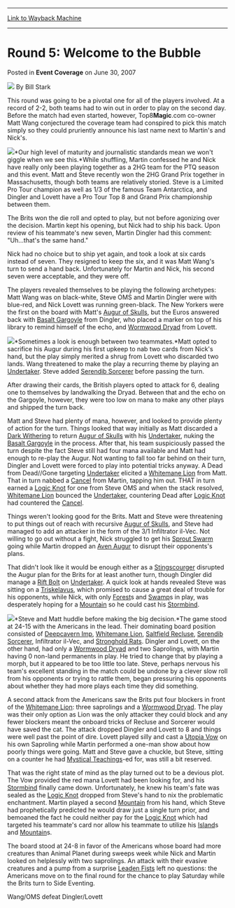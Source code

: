 
---
[Link to Wayback Machine](https://web.archive.org/web/20170821225301/http://magic.wizards.com/en/articles/archive/event-coverage/round-5-welcome-bubble-2007-06-30)

[_metadata_:author]:- "Bill Stark"
[_metadata_:description]:- "This round was going to be a pivotal one for all of the players involved. At a record of 2-2, both teams had to win out in order to play on the second day. Before the match had even started, however, Top8Magic.com co-owner Matt Wang conjectured the coverage team had conspired to pick this match simply so they could pruriently announce his last name next to Martin's and Nick's."
[_metadata_:generator]:- "Drupal 7 (http://drupal.org)"
[_metadata_:node]:- "539706"
[_metadata_:publish_date]:- "2007-06-30"
[_metadata_:source]:- "div-main-content"
[_metadata_:title]:- "Round 5: Welcome to the Bubble"
[_metadata_:wayback_capture_timestamp]:- "2017-08-21 22:53:01"
[_metadata_:wayback_raw_url]:- "https://web.archive.org/web/20170821225301id_/http://magic.wizards.com/en/articles/archive/event-coverage/round-5-welcome-bubble-2007-06-30"
[_metadata_:wayback_url]:- "http://magic.wizards.com/en/articles/archive/event-coverage/round-5-welcome-bubble-2007-06-30"
---


Round 5: Welcome to the Bubble
==============================



 Posted in **Event Coverage**
 on June 30, 2007 






![](https://media.magic.wizards.com/styles/auth_small/public/images/person/authorpic_BillStark.jpg)
By Bill Stark











This round was going to be a pivotal one for all of the players involved. At a record of 2-2, both teams had to win out in order to play on the second day. Before the match had even started, however, Top8**Magic**.com co-owner Matt Wang conjectured the coverage team had conspired to pick this match simply so they could pruriently announce his last name next to Martin's and Nick's.


![](https://media.magic.wizards.com/image_legacy_migration/sideboard/images/ptsdg07/fm5_names.jpg)*Our high level of maturity and journalistic standards mean we won't giggle when we see this.*While shuffling, Martin confessed he and Nick have really only been playing together as a 2HG team for the PTQ season and this event. Matt and Steve recently won the 2HG Grand Prix together in Massachusetts, though both teams are relatively storied. Steve is a Limited Pro Tour champion as well as 1/3 of the famous Team Antarctica, and Dingler and Lovett have a Pro Tour Top 8 and Grand Prix championship between them.


The Brits won the die roll and opted to play, but not before agonizing over the decision. Martin kept his opening, but Nick had to ship his back. Upon review of his teammate's new seven, Martin Dingler had this comment: "Uh…that's the same hand."


Nick had no choice but to ship yet again, and took a look at six cards instead of seven. They resigned to keep the six, and it was Matt Wang's turn to send a hand back. Unfortunately for Martin and Nick, his second seven were acceptable, and they were off.


The players revealed themselves to be playing the following archetypes: Matt Wang was on black-white, Steve OMS and Martin Dingler were with blue-red, and Nick Lovett was running green-black. The New Yorkers were the first on the board with Matt's [Augur of Skulls](http://gatherer.wizards.com/Pages/Card/Details.aspx?name=Augur+of+Skulls), but the Euros answered back with [Basalt Gargoyle](http://gatherer.wizards.com/Pages/Card/Details.aspx?name=Basalt+Gargoyle) from Dingler, who placed a marker on top of his library to remind himself of the echo, and [Wormwood Dryad](http://gatherer.wizards.com/Pages/Card/Details.aspx?name=Wormwood+Dryad) from Lovett.


![](https://media.magic.wizards.com/image_legacy_migration/sideboard/images/ptsdg07/fm5_dinglerlovett.jpg)*Sometimes a look is enough between two teammates.*Matt opted to sacrifice his Augur during his first upkeep to nab two cards from Nick's hand, but the play simply merited a shrug from Lovett who discarded two lands. Wang threatened to make the play a recurring theme by playing an [Undertaker](http://gatherer.wizards.com/Pages/Card/Details.aspx?name=Undertaker). Steve added [Serendib Sorcerer](http://gatherer.wizards.com/Pages/Card/Details.aspx?name=Serendib+Sorcerer) before passing the turn.


After drawing their cards, the British players opted to attack for 6, dealing one to themselves by landwalking the Dryad. Between that and the echo on the Gargoyle, however, they were too low on mana to make any other plays and shipped the turn back.


Matt and Steve had plenty of mana, however, and looked to provide plenty of action for the turn. Things looked that way initially as Matt discarded a [Dark Withering](http://gatherer.wizards.com/Pages/Card/Details.aspx?name=Dark+Withering) to return [Augur of Skulls](http://gatherer.wizards.com/Pages/Card/Details.aspx?name=Augur+of+Skulls) with his [Undertaker](http://gatherer.wizards.com/Pages/Card/Details.aspx?name=Undertaker), nuking the [Basalt Gargoyle](http://gatherer.wizards.com/Pages/Card/Details.aspx?name=Basalt+Gargoyle) in the process. After that, his team suspiciously passed the turn despite the fact Steve still had four mana available and Matt had enough to re-play the Augur. Not wanting to fall too far behind on their turn, Dingler and Lovett were forced to play into potential tricks anyway. A Dead from Dead//Gone targeting [Undertaker](http://gatherer.wizards.com/Pages/Card/Details.aspx?name=Undertaker) elicited a [Whitemane Lion](http://gatherer.wizards.com/Pages/Card/Details.aspx?name=Whitemane+Lion) from Matt. That in turn nabbed a [Cancel](http://gatherer.wizards.com/Pages/Card/Details.aspx?name=Cancel) from Martin, tapping him out. THAT in turn earned a [Logic Knot](http://gatherer.wizards.com/Pages/Card/Details.aspx?name=Logic+Knot) for one from Steve OMS and when the stack resolved, [Whitemane Lion](http://gatherer.wizards.com/Pages/Card/Details.aspx?name=Whitemane+Lion) bounced the [Undertaker](http://gatherer.wizards.com/Pages/Card/Details.aspx?name=Undertaker), countering Dead after [Logic Knot](http://gatherer.wizards.com/Pages/Card/Details.aspx?name=Logic+Knot) had countered the [Cancel](http://gatherer.wizards.com/Pages/Card/Details.aspx?name=Cancel).


Things weren't looking good for the Brits. Matt and Steve were threatening to put things out of reach with recursive [Augur of Skulls](http://gatherer.wizards.com/Pages/Card/Details.aspx?name=Augur+of+Skulls), and Steve had managed to add an attacker in the form of the 3/1 Infiltrator il-Vec. Not willing to go out without a fight, Nick struggled to get his [Sprout Swarm](http://gatherer.wizards.com/Pages/Card/Details.aspx?name=Sprout+Swarm) going while Martin dropped an [Aven Augur](http://gatherer.wizards.com/Pages/Card/Details.aspx?name=Aven+Augur) to disrupt their opponents's plans.


That didn't look like it would be enough either as a [Stingscourger](http://gatherer.wizards.com/Pages/Card/Details.aspx?name=Stingscourger) disrupted the Augur plan for the Brits for at least another turn, though Dingler did manage a [Rift Bolt](http://gatherer.wizards.com/Pages/Card/Details.aspx?name=Rift+Bolt) on [Undertaker](http://gatherer.wizards.com/Pages/Card/Details.aspx?name=Undertaker). A quick look at hands revealed Steve was sitting on a [Triskelavus](http://gatherer.wizards.com/Pages/Card/Details.aspx?name=Triskelavus), which promised to cause a great deal of trouble for his opponents, while Nick, with only [Forest](http://gatherer.wizards.com/Pages/Card/Details.aspx?name=Forest)s and [Swamp](http://gatherer.wizards.com/Pages/Card/Details.aspx?name=Swamp)s in play, was desperately hoping for a [Mountain](http://gatherer.wizards.com/Pages/Card/Details.aspx?name=Mountain) so he could cast his [Stormbind](http://gatherer.wizards.com/Pages/Card/Details.aspx?name=Stormbind).


![](https://media.magic.wizards.com/image_legacy_migration/sideboard/images/ptsdg07/fm5_omswan.jpg)*Steve and Matt huddle before making the big decision.*The game stood at 24-15 with the Americans in the lead. Their dominating board position consisted of [Deepcavern Imp](http://gatherer.wizards.com/Pages/Card/Details.aspx?name=Deepcavern+Imp), [Whitemane Lion](http://gatherer.wizards.com/Pages/Card/Details.aspx?name=Whitemane+Lion), [Saltfield Recluse](http://gatherer.wizards.com/Pages/Card/Details.aspx?name=Saltfield+Recluse), [Serendib Sorcerer](http://gatherer.wizards.com/Pages/Card/Details.aspx?name=Serendib+Sorcerer), Infiltrator il-Vec, and [Stronghold Rats](http://gatherer.wizards.com/Pages/Card/Details.aspx?name=Stronghold+Rats). Dingler and Lovett, on the other hand, had only a [Wormwood Dryad](http://gatherer.wizards.com/Pages/Card/Details.aspx?name=Wormwood+Dryad) and two Saprolings, with Martin having 0 non-land permanents in play. He tried to change that by playing a morph, but it appeared to be too little too late. Steve, perhaps nervous his team's excellent standing in the match could be undone by a clever slow roll from his opponents or trying to rattle them, began pressuring his opponents about whether they had more plays each time they did something.


A second attack from the Americans saw the Brits put four blockers in front of the [Whitemane Lion](http://gatherer.wizards.com/Pages/Card/Details.aspx?name=Whitemane+Lion): three saprolings and a [Wormwood Dryad](http://gatherer.wizards.com/Pages/Card/Details.aspx?name=Wormwood+Dryad). The play was their only option as Lion was the only attacker they could block and any fewer blockers meant the onboard tricks of Recluse and Sorcerer would have saved the cat. The attack dropped Dingler and Lovett to 8 and things were well past the point of dire. Lovett played silly and cast a [Utopia Vow](http://gatherer.wizards.com/Pages/Card/Details.aspx?name=Utopia+Vow) on his own Saproling while Martin performed a one-man show about how poorly things were going. Matt and Steve gave a chuckle, but Steve, sitting on a counter he had [Mystical Teachings](http://gatherer.wizards.com/Pages/Card/Details.aspx?name=Mystical+Teachings)-ed for, was still a bit reserved.


That was the right state of mind as the play turned out to be a devious plot. The Vow provided the red mana Lovett had been looking for, and his [Stormbind](http://gatherer.wizards.com/Pages/Card/Details.aspx?name=Stormbind) finally came down. Unfortunately, he knew his team's fate was sealed as the [Logic Knot](http://gatherer.wizards.com/Pages/Card/Details.aspx?name=Logic+Knot) dropped from Steve's hand to nix the problematic enchantment. Martin played a second [Mountain](http://gatherer.wizards.com/Pages/Card/Details.aspx?name=Mountain) from his hand, which Steve had prophetically predicted he would draw just a single turn prior, and bemoaned the fact he could neither pay for the [Logic Knot](http://gatherer.wizards.com/Pages/Card/Details.aspx?name=Logic+Knot) which had targeted his teammate's card nor allow his teammate to utilize his [Island](http://gatherer.wizards.com/Pages/Card/Details.aspx?name=Island)s and [Mountain](http://gatherer.wizards.com/Pages/Card/Details.aspx?name=Mountain)s.


The board stood at 24-8 in favor of the Americans whose board had more creatures than Animal Planet during sweeps week while Nick and Martin looked on helplessly with two saprolings. An attack with their evasive creatures and a pump from a surprise [Leaden Fists](http://gatherer.wizards.com/Pages/Card/Details.aspx?name=Leaden+Fists) left no questions: the Americans move on to the final round for the chance to play Saturday while the Brits turn to Side Eventing.


Wang/OMS defeat Dingler/Lovett







